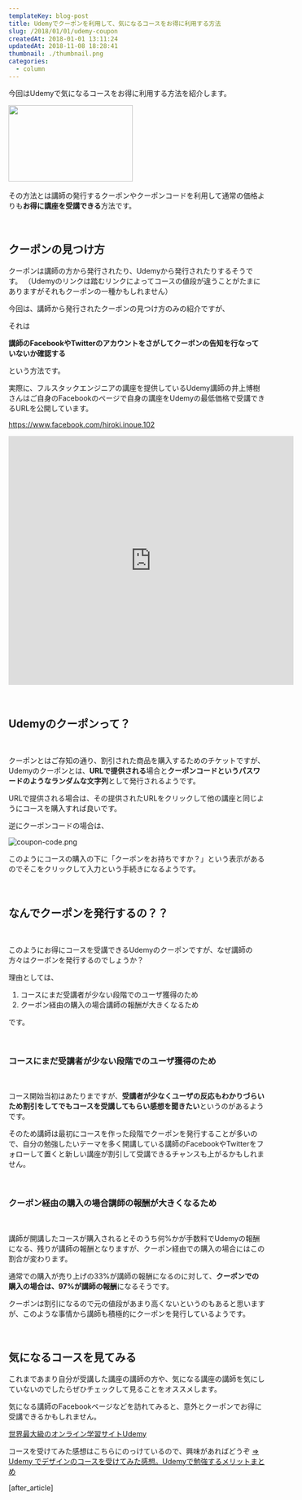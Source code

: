 ```yaml
---
templateKey: blog-post
title: Udemyでクーポンを利用して、気になるコースをお得に利用する方法
slug: /2018/01/01/udemy-coupon
createdAt: 2018-01-01 13:11:24
updatedAt: 2018-11-08 18:28:41
thumbnail: ./thumbnail.png
categories:
  - column
---
```


今回はUdemyで気になるコースをお得に利用する方法を紹介します。

<a href="https://px.a8.net/svt/ejp?a8mat=2TVGOQ+BH6WX6+3L4M+691UP" target="_blank" rel="nofollow noopener">
<img src="https://www21.a8.net/svt/bgt?aid=171109178694&amp;wid=004&amp;eno=01&amp;mid=s00000016735001050000&amp;mc=1" alt="" width="244" height="150" border="0" /></a>
<img src="https://www18.a8.net/0.gif?a8mat=2TVGOQ+BH6WX6+3L4M+691UP" alt="" width="1" height="1" border="0" />

その方法とは講師の発行するクーポンやクーポンコードを利用して通常の価格よりも<strong>お得に講座を受講できる</strong>方法です。

&nbsp;
<h2>クーポンの見つけ方</h2>
クーポンは講師の方から発行されたり、Udemyから発行されたりするそうです。
（Udemyのリンクは踏むリンクによってコースの値段が違うことがたまにありますがそれもクーポンの一種かもしれません）

今回は、講師から発行されたクーポンの見つけ方のみの紹介ですが、

それは

<strong>講師のFacebookやTwitterのアカウントをさがしてクーポンの告知を行なっていないか確認する</strong>

という方法です。

実際に、フルスタックエンジニアの講座を提供しているUdemy講師の井上博樹さんはご自身のFacebookのページで自身の講座をUdemyの最低価格で受講できるURLを公開しています。

<a href="https://www.facebook.com/hiroki.inoue.102">https://www.facebook.com/hiroki.inoue.102</a>
<iframe style="border: none; overflow: hidden;" src="https://www.facebook.com/plugins/video.php?href=https%3A%2F%2Fwww.facebook.com%2Fhiroki.inoue.102%2Fvideos%2F1504644916282363%2F&amp;show_text=1&amp;width=560" width="560" height="489" frameborder="0" scrolling="no" allowfullscreen="allowfullscreen"></iframe>

&nbsp;
<h2>Udemyのクーポンって？</h2>
&nbsp;

クーポンとはご存知の通り、割引された商品を購入するためのチケットですが、Udemyのクーポンとは、<strong>URLで提供される</strong>場合と<strong>クーポンコードというパスワードのようなランダムな文字列</strong>として発行されるようです。

URLで提供される場合は、その提供されたURLをクリックして他の講座と同じようにコースを購入すれば良いです。

逆にクーポンコードの場合は、

<img class="post-image" src="./coupon-code.png" alt="coupon-code.png"/>

このようにコースの購入の下に「クーポンをお持ちですか？」という表示があるのでそこをクリックして入力という手続きになるようです。

&nbsp;
<h2>なんでクーポンを発行するの？？</h2>
&nbsp;

このようにお得にコースを受講できるUdemyのクーポンですが、なぜ講師の方々はクーポンを発行するのでしょうか？

理由としては、
<ol>
 	<li>コースにまだ受講者が少ない段階でのユーザ獲得のため</li>
 	<li>クーポン経由の購入の場合講師の報酬が大きくなるため</li>
</ol>
です。

&nbsp;
<h3>コースにまだ受講者が少ない段階でのユーザ獲得のため</h3>
&nbsp;

コース開始当初はあたりまですが、<strong>受講者が少なくユーザの反応もわかりづらいため割引をしてでもコースを受講してもらい感想を聞きたい</strong>というのがあるようです。

そのため講師は最初にコースを作った段階でクーポンを発行することが多いので、自分の勉強したいテーマを多く開講している講師のFacebookやTwitterをフォローして置くと新しい講座が割引して受講できるチャンスも上がるかもしれません。

&nbsp;
<h3>クーポン経由の購入の場合講師の報酬が大きくなるため</h3>
&nbsp;

講師が開講したコースが購入されるとそのうち何%かが手数料でUdemyの報酬になる、残りが講師の報酬となりますが、クーポン経由での購入の場合にはこの割合が変わります。

通常での購入が売り上げの33%が講師の報酬になるのに対して、<strong>クーポンでの購入の場合は、97%が講師の報酬</strong>になるそうです。

クーポンは割引になるので元の値段があまり高くないというのもあると思いますが、このような事情から講師も積極的にクーポンを発行しているようです。

&nbsp;
<h2>気になるコースを見てみる</h2>
これまであまり自分が受講した講座の講師の方や、気になる講座の講師を気にしていないのでしたらぜひチェックして見ることをオススメします。

気になる講師のFacebookページなどを訪れてみると、意外とクーポンでお得に受講できるかもしれません。

<a href="https://px.a8.net/svt/ejp?a8mat=2TVGOQ+BH6WX6+3L4M+5YRHE" target="_blank" rel="nofollow">世界最大級のオンライン学習サイトUdemy</a>
<img border="0" width="1" height="1" src="https://www10.a8.net/0.gif?a8mat=2TVGOQ+BH6WX6+3L4M+5YRHE" alt="">

コースを受けてみた感想はこちらにのっけているので、興味があればどうぞ
<a href="https://ver-1-0.net/2017/11/12/e-learning-udemy/">=> Udemy でデザインのコースを受けてみた感想。Udemyで勉強するメリットまとめ</a>
<img src="https://www17.a8.net/0.gif?a8mat=2TVGOQ+BH6WX6+3L4M+5YRHE" alt="" width="1" height="1" border="0" />

[after_article]
